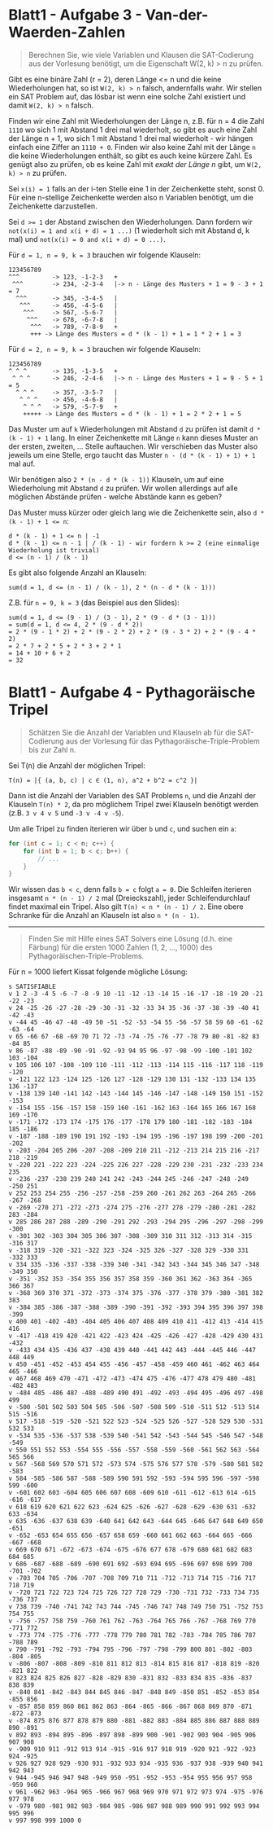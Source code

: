 # Blatt1 - Aufgabe 3 - Van-der-Waerden-Zahlen

> Berechnen Sie, wie viele Variablen und Klausen die SAT-Codierung aus der Vorlesung benötigt, um die Eigenschaft W(2, k) > n zu prüfen.

Gibt es eine binäre Zahl (r = 2), deren Länge <= n und die keine Wiederholungen hat, so ist `W(2, k) > n` falsch, andernfalls wahr.
Wir stellen ein SAT Problem auf, das lösbar ist wenn eine solche Zahl existiert und damit  `W(2, k) > n` falsch.

Finden wir eine Zahl mit Wiederholungen der Länge n, z.B. für n = 4 die Zahl `1110` wo sich 1 mit Abstand 1 drei mal wiederholt, 
 so gibt es auch eine Zahl der Länge n + 1, wo sich 1 mit Abstand 1 drei mal wiederholt - wir hängen einfach eine Ziffer an `1110 + 0`.
Finden wir also keine Zahl mit der Länge `n` die keine Wiederholungen enthält, so gibt es auch keine kürzere Zahl.
Es genügt also zu prüfen, ob es keine Zahl mit _exakt der Länge n_ gibt, um `W(2, k) > n` zu prüfen. 

Sei `x(i) = 1` falls an der i-ten Stelle eine 1 in der Zeichenkette steht, sonst 0. Für eine n-stellige Zeichenkette werden also n Variablen benötigt, um die Zeichenkette darzustellen.

Sei `d >= 1` der Abstand zwischen den Wiederholungen. Dann fordern wir `not(x(i) = 1 and x(i + d) = 1 ...)` (1 wiederholt sich mit Abstand d, k mal) und `not(x(i) = 0 and x(i + d) = 0 ...)`.

Für `d = 1, n = 9, k = 3` brauchen wir folgende Klauseln:

```
123456789
^^^         -> 123, -1-2-3   +
 ^^^        -> 234, -2-3-4   |-> n - Länge des Musters + 1 = 9 - 3 + 1 = 7
  ^^^       -> 345, -3-4-5   |
   ^^^      -> 456, -4-5-6   |
    ^^^     -> 567, -5-6-7   |
     ^^^    -> 678, -6-7-8   |
      ^^^   -> 789, -7-8-9   +
      +++ -> Länge des Musters = d * (k - 1) + 1 = 1 * 2 + 1 = 3
```

Für `d = 2, n = 9, k = 3` brauchen wir folgende Klauseln:

```
123456789
^ ^ ^       -> 135, -1-3-5   +
 ^ ^ ^      -> 246, -2-4-6   |-> n - Länge des Musters + 1 = 9 - 5 + 1 = 5
  ^ ^ ^     -> 357, -3-5-7   |
   ^ ^ ^    -> 456, -4-6-8   |
    ^ ^ ^   -> 579, -5-7-9   +
    +++++ -> Länge des Musters = d * (k - 1) + 1 = 2 * 2 + 1 = 5
```

Das Muster um auf `k` Wiederholungen mit Abstand `d` zu prüfen ist damit `d * (k - 1) + 1` lang.
In einer Zeichenkette mit Länge `n` kann dieses Muster an der ersten, zweiten, ... Stelle auftauchen.
Wir verschieben das Muster also jeweils um eine Stelle, ergo taucht das Muster `n - (d * (k - 1) + 1) + 1` mal auf. 

Wir benötigen also `2 * (n - d * (k - 1))` Klauseln, um auf eine Wiederholung mit Abstand `d` zu prüfen. 
Wir wollen allerdings auf alle möglichen Abstände prüfen - welche Abstände kann es geben?

Das Muster muss kürzer oder gleich lang wie die Zeichenkette sein, also `d * (k - 1) + 1 <= n`:

```
d * (k - 1) + 1 <= n | -1
d * (k - 1) <= n - 1 | / (k - 1) - wir fordern k >= 2 (eine einmalige Wiederholung ist trivial)
d <= (n - 1) / (k - 1)
```

Es gibt also folgende Anzahl an Klauseln:

```
sum(d = 1, d <= (n - 1) / (k - 1), 2 * (n - d * (k - 1)))
```

Z.B. für `n = 9, k = 3` (das Beispiel aus den Slides):

```
sum(d = 1, d <= (9 - 1) / (3 - 1), 2 * (9 - d * (3 - 1)))
= sum(d = 1, d <= 4, 2 * (9 - d * 2))
= 2 * (9 - 1 * 2) + 2 * (9 - 2 * 2) + 2 * (9 - 3 * 2) + 2 * (9 - 4 * 2)
= 2 * 7 + 2 * 5 + 2 * 3 + 2 * 1
= 14 + 10 + 6 + 2
= 32
```


# Blatt1 - Aufgabe 4 - Pythagoräische Tripel

> Schätzen Sie die Anzahl der Variablen und Klauseln ab für die SAT-Codierung aus der Vorlesung
für das Pythagoräische-Triple-Problem bis zur Zahl n.

Sei T(n) die Anzahl der möglichen Tripel:

````
T(n) = |{ (a, b, c) | c ∈ (1, n), a^2 + b^2 = c^2 }|
````

Dann ist die Anzahl der Variablen des SAT Problems `n`,
 und die Anzahl der Klauseln `T(n) * 2`, da pro möglichem Tripel zwei Klauseln benötigt werden (z.B. `3 v 4 v 5` und `-3 v -4 v -5`).

Um alle Tripel zu finden iterieren wir über `b` und `c`, und suchen ein `a`:

```cpp
for (int c = 1; c < n; c++) {
    for (int b = 1; b < c; b++) {
        // ...
    }
}
```

Wir wissen das `b < c`, denn falls `b = c` folgt `a = 0`. Die Schleifen iterieren insgesamt
 `n * (n - 1) / 2` mal (Dreieckszahl), jeder Schleifendurchlauf findet maximal ein Tripel.
Also gilt `T(n) < n * (n - 1) / 2`. Eine obere Schranke für die Anzahl an Klauseln ist also `n * (n - 1)`.

----

> Finden Sie mit Hilfe eines SAT Solvers eine Lösung (d.h. eine Färbung) für die ersten 1000 Zahlen (1, 2, ..., 1000) des Pythagoräischen-Triple-Problems.

Für n = 1000 liefert Kissat folgende mögliche Lösung:

```
s SATISFIABLE
v 1 2 -3 -4 5 -6 -7 -8 -9 10 -11 -12 -13 -14 15 -16 -17 -18 -19 20 -21 -22 -23
v 24 -25 -26 -27 -28 -29 -30 -31 -32 -33 34 35 -36 -37 -38 -39 -40 41 -42 -43
v -44 45 -46 47 -48 -49 50 -51 -52 -53 -54 55 -56 -57 58 59 60 -61 -62 -63 -64
v 65 -66 67 -68 -69 70 71 72 -73 -74 -75 -76 -77 -78 79 80 -81 -82 83 -84 85
v 86 -87 -88 -89 -90 -91 -92 -93 94 95 96 -97 -98 -99 -100 -101 102 103 -104
v 105 106 107 -108 -109 110 -111 -112 -113 -114 115 -116 -117 118 -119 -120
v -121 122 123 -124 125 -126 127 -128 -129 130 131 -132 -133 134 135 136 -137
v -138 139 140 -141 142 -143 -144 145 -146 -147 -148 -149 150 151 -152 -153
v -154 155 -156 -157 158 -159 160 -161 -162 163 -164 165 166 167 168 169 -170
v -171 -172 -173 174 -175 176 -177 -178 179 180 -181 -182 -183 -184 185 -186
v -187 -188 -189 190 191 192 -193 -194 195 -196 -197 198 199 -200 -201 -202
v -203 -204 205 206 -207 -208 -209 210 211 -212 -213 214 215 216 -217 218 -219
v -220 221 -222 223 -224 -225 226 227 -228 -229 230 -231 -232 -233 234 235
v -236 -237 -238 239 240 241 242 -243 -244 245 -246 -247 -248 -249 -250 251
v 252 253 254 255 -256 -257 -258 -259 260 -261 262 263 -264 265 -266 -267 -268
v -269 -270 271 -272 -273 -274 275 -276 -277 278 -279 -280 -281 -282 283 -284
v 285 286 287 288 -289 -290 -291 292 -293 -294 295 -296 -297 -298 -299 -300
v -301 302 -303 304 305 306 307 -308 -309 310 311 312 -313 314 -315 -316 317
v -318 319 -320 -321 -322 323 -324 -325 326 -327 -328 329 -330 331 -332 333
v 334 335 -336 -337 -338 -339 340 -341 -342 343 -344 345 346 347 -348 -349 350
v -351 -352 353 -354 355 356 357 358 359 -360 361 362 -363 364 -365 366 367
v -368 369 370 371 -372 -373 -374 375 -376 -377 -378 379 -380 -381 382 383
v -384 385 -386 -387 -388 -389 -390 -391 -392 -393 394 395 396 397 398 -399
v 400 401 -402 -403 -404 405 406 407 408 409 410 411 -412 413 -414 415 416
v -417 -418 419 420 -421 422 -423 424 -425 -426 -427 -428 -429 430 431 -432
v -433 434 435 -436 437 -438 439 440 -441 442 443 -444 -445 446 -447 448 449
v 450 -451 -452 -453 454 455 -456 -457 -458 -459 460 461 -462 463 464 465 -466
v 467 468 469 470 -471 -472 -473 -474 475 -476 -477 478 479 480 -481 -482 483
v -484 485 -486 487 -488 -489 490 491 -492 -493 -494 495 -496 497 -498 499
v -500 -501 502 503 504 505 -506 -507 -508 509 -510 -511 512 -513 514 515 -516
v 517 -518 -519 -520 -521 522 523 -524 -525 526 -527 -528 529 530 -531 532 533
v -534 535 -536 -537 538 -539 540 -541 542 -543 -544 545 -546 547 -548 -549
v 550 551 552 553 -554 555 -556 -557 -558 -559 -560 -561 562 563 -564 565 566
v 567 -568 569 570 571 572 -573 574 -575 576 577 578 -579 -580 581 582 -583
v 584 -585 -586 587 -588 -589 590 591 592 -593 -594 595 596 -597 -598 599 -600
v -601 602 603 -604 605 606 607 608 -609 610 -611 -612 -613 614 -615 -616 -617
v 618 619 620 621 622 623 -624 625 -626 -627 -628 -629 -630 631 -632 633 -634
v 635 -636 -637 638 639 -640 641 642 643 -644 645 -646 647 648 649 650 -651
v -652 -653 654 655 656 -657 658 659 -660 661 662 663 -664 665 -666 -667 -668
v 669 670 671 -672 -673 -674 -675 -676 677 678 -679 680 681 682 683 684 685
v 686 -687 -688 -689 -690 691 692 -693 694 695 -696 697 698 699 700 -701 -702
v -703 704 705 -706 -707 -708 709 710 711 -712 -713 714 715 -716 717 718 719
v -720 721 722 723 724 725 726 727 728 729 -730 -731 732 -733 734 735 -736 737
v 738 739 -740 -741 742 743 744 -745 -746 747 748 749 750 751 -752 753 754 755
v -756 -757 758 759 -760 761 762 -763 -764 765 766 -767 -768 769 770 -771 772
v -773 774 -775 -776 -777 -778 779 780 781 782 -783 -784 785 786 787 -788 789
v 790 -791 -792 -793 -794 795 -796 -797 -798 -799 800 801 -802 -803 -804 -805
v -806 -807 -808 -809 -810 811 812 813 -814 815 816 817 -818 819 -820 -821 822
v 823 824 825 826 827 -828 -829 830 -831 832 -833 834 835 -836 -837 838 839
v -840 841 -842 -843 844 845 846 -847 -848 849 -850 851 -852 -853 854 -855 856
v -857 858 859 860 861 862 863 -864 -865 -866 -867 868 869 870 -871 -872 -873
v -874 875 876 877 878 879 880 -881 -882 883 -884 885 886 887 888 889 890 -891
v 892 893 -894 895 -896 -897 898 -899 900 -901 -902 903 904 -905 906 907 908
v -909 910 911 -912 913 914 -915 -916 917 918 919 -920 921 -922 -923 924 -925
v 926 927 928 929 -930 931 -932 933 934 -935 936 -937 938 -939 940 941 942 943
v 944 -945 946 947 948 -949 950 -951 -952 -953 -954 955 956 957 958 -959 960
v 961 -962 963 -964 965 -966 967 968 969 970 971 972 973 974 -975 -976 977 978
v -979 980 -981 982 983 -984 985 -986 987 988 989 990 991 992 993 994 995 996
v 997 998 999 1000 0
```